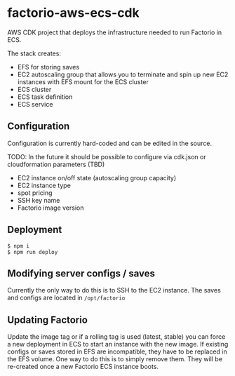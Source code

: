 # factorio-aws-ecs-cdk

AWS CDK project that deploys the infrastructure needed to run Factorio in ECS.

The stack creates:
- EFS for storing saves
- EC2 autoscaling group that allows you to terminate and spin up new EC2 instances with EFS mount for the ECS cluster
- ECS cluster
- ECS task definition
- ECS service

## Configuration

Configuration is currently hard-coded and can be edited in the source.

TODO: In the future it should be possible to configure via cdk.json or cloudformation parameters (TBD)
- EC2 instance on/off state (autoscaling group capacity)
- EC2 instance type
- spot pricing
- SSH key name
- Factorio image version

## Deployment

```
$ npm i
$ npm run deploy
```

## Modifying server configs / saves

Currently the only way to do this is to SSH to the EC2 instance. The saves and configs are located in `/opt/factorio`

## Updating Factorio

Update the image tag or if a rolling tag is used (latest, stable) you can force a new deployment in ECS to start an instance with the new image. If existing configs or saves stored in EFS are incompatible, they have to be replaced in the EFS volume. One way to do this is to simply remove them. They will be re-created once a new Factorio ECS instance boots.
